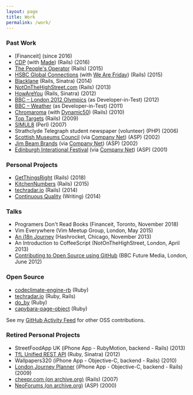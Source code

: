 ```yaml
---
layout: page
title: Work
permalink: /work/
---
```


### Past Work

* [Financeit] (since 2016)
* [CDP] (with [Made]) (Rails) (2016)
* [The People's Operator] (Rails) (2015)
* [HSBC Global Connections] (with [We Are Friday]) (Rails) (2015)
* [Blacklane] (Rails, Sinatra) (2014)
* [NotOnTheHighStreet.com] (Rails) (2013)
* [HowAreYou] (Rails, Sinatra) (2012)
* [BBC – London 2012 Olympics] (as Developer-in-Test) (2012)
* [BBC – Weather] (as Developer-in-Test) (2011)
* [Chromaroma] (with [Dynamic50]) (Rails) (2010)
* [Top Targets] (Rails) (2009)
* [SIMUL8] (Perl) (2007)
* Strathclyde Telegraph student newspaper (volunteer) (PHP) (2006)
* [Scottish Museums Council] (via [Company Net](http://www.company-net.com)) (ASP) (2002)
* [Jim Beam Brands](http://www.beamsuntory.com) (via [Company Net](http://www.company-net.com)) (ASP) (2002)
* [Edinburgh Interational Festival](http://www.eif.co.uk) (via [Company Net](http://www.company-net.com)) (ASP) (2001)

### Personal Projects

* [GetThingsRight] (Rails) (2018)
* [KitchenNumbers] (Rails) (2015)
* [techradar.io] (Rails) (2014)
* [Continuous Quality] (Writing) (2014)

### Talks

* Programers Don't Read Books (Financeit, Toronto, November 2018)
* Vim Everywhere (Vim Meetup Group, London, May 2015)
* [An i18n Journey](http://www.slideshare.net/andyw8/an-i18njourney) (Hashrocket, Chicago, November 2013)
* An Introduction to CoffeeScript (NotOnTheHighStreet, London, April 2013)
* [Contributing to Open Source using GitHub](http://www.slideshare.net/andyw8/contributing-to-open-source-via-github) (BBC Future Media, London, June 2012)

### Open Source

* [codeclimate-engine-rb](https://github.com/andyw8/codeclimate-engine-rb) (Ruby)
* [techradar.io](https://github.com/andyw8/techradar) (Ruby, Rails)
* [do_by](https://github.com/andyw8/do_by) (Ruby)
* [capybara-page-object](https://github.com/andyw8/capybara-page-object) (Ruby)

See my [GitHub Activity Feed](https://github.com/andyw8?tab=activity) for other OSS contributions.

### Retired Personal Projects

* StreetFoodApp UK (iPhone App - RubyMotion, backend - Rails) (2013)
* [TfL Unified REST API] (Ruby, Sinatra) (2012)
* Wallpapers320 (iPhone App - Objective-C, backend - Rails) (2010)
* [London Journey Planner] (iPhone App - Objective-C, backend - Rails) (2009)
* [cheepr.com (on archive.org)] (Rails) (2007)
* [NeoForums (on archive.org)] (ASP) (2000)

[Financit]: https://www.financeit.ca
[Dynamic50]: https://github.com/dynamic50
[We Are Friday]: http://wearefriday.com
[CDP]: http://cdp.net
[The People's Operator]: http://www.tpo.com
[Continuous Quality]: http://continuous-quality.herokuapp.com
[GetThingsRight]: https://www.getthingsright.app/
[techradar.io]: http://techradar.io/
[HowAreYou]: https://web.archive.org/web/20141220050254/https://en-gb.howareyou.com/
[KitchenNumbers]: http://numbers.kitchen
[HSBC Global Connections]: https://globalconnections.hsbc.com/
[Blacklane]: https://www.blacklane.com/
[BBC – London 2012 Olympics]: http://www.bbc.co.uk/sport/0/olympics/2012/
[BBC – Weather]: http://www.bbc.co.uk/weather/
[NotOnTheHighStreet.com]: https://www.notonthehighstreet.com/
[Chromaroma]: https://www.chromaroma.com/
[cheepr.com (on archive.org)]: https://web.archive.org/web/20071124083541/http://www.cheepr.com/
[London Journey Planner]: https://iphonelondonjourneyplanner.wordpress.com
[TfL Unified REST API]: http://tfl-api.herokuapp.com
[Scottish Museums Council]: https://web.archive.org/web/20021124210410/http://www.scottishmuseums.org.uk/
[Top Targets]: https://www.tes.co.uk/article.aspx?storycode=2382886
[SIMUL8]: http://www.simul8.com
[NeoForums (on archive.org)]: https://web.archive.org/web/20010428030011/http://www.neoforums.org/neoforums/
[Made]: https://www.madetech.com
